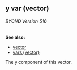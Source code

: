 ## y var (vector) 
###### BYOND Version 516
**See also:**
*   [vector](/ref/vector.md) 
*   [vars (vector)](/ref/vector/var.md) 

The y component of this vector.